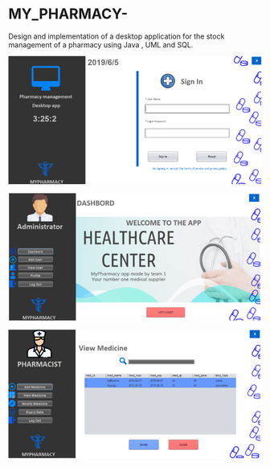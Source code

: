 # MY_PHARMACY-
Design and implementation of a desktop application for the stock management of a pharmacy using Java , UML and SQL.


![](images/Capture1.PNG)

![](images/Capture2.PNG)

![](images/Capture3.PNG)
